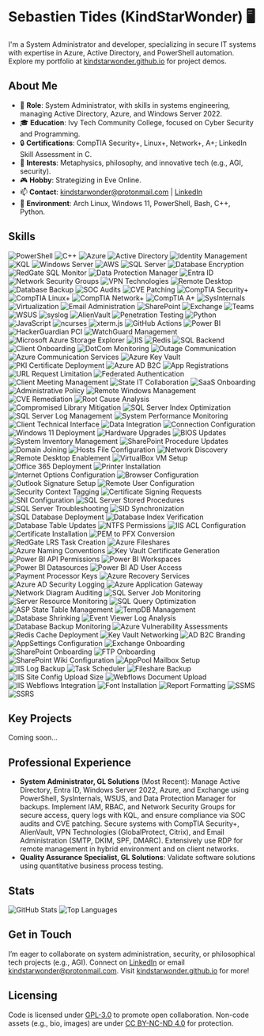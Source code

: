 # Sebastien Tides (KindStarWonder) 🖥️

I'm a System Administrator and developer, specializing in secure IT systems with expertise in Azure, Active Directory, and PowerShell automation. Explore my portfolio at [kindstarwonder.github.io](https://kindstarwonder.github.io) for project demos.

## About Me
- 💼 **Role**: System Administrator, with skills in systems engineering, managing Active Directory, Azure, and Windows Server 2022.
- 🎓 **Education**: Ivy Tech Community College, focused on Cyber Security and Programming.
- 🔒 **Certifications**: CompTIA Security+, Linux+, Network+, A+; LinkedIn Skill Assessment in C.
- 🧠 **Interests**: Metaphysics, philosophy, and innovative tech (e.g., AGI, security).
- 🎮 **Hobby**: Strategizing in Eve Online.
- 📫 **Contact**: [kindstarwonder@protonmail.com](mailto:kindstarwonder@protonmail.com) | [LinkedIn](https://www.linkedin.com/in/sebastien-tides/)
- 🐧 **Environment**: Arch Linux, Windows 11, PowerShell, Bash, C++, Python.

## Skills
![PowerShell](https://img.shields.io/badge/PowerShell-Automation-blue)
![C++](https://img.shields.io/badge/C++-20-green)
![Azure](https://img.shields.io/badge/Azure-Cloud-blue)
![Active Directory](https://img.shields.io/badge/Active%20Directory-Identity-purple)
![Identity Management](https://img.shields.io/badge/Identity%20Management-IAM%2FRBAC-black)
![KQL](https://img.shields.io/badge/KQL-Log%20Querying-orange)
![Windows Server](https://img.shields.io/badge/Windows%20Server-2022-blue)
![AWS](https://img.shields.io/badge/AWS-Cloud-orange)
![SQL Server](https://img.shields.io/badge/SQL%20Server-Database-purple)
![Database Encryption](https://img.shields.io/badge/Database%20Encryption-SQL%20Server-red)
![RedGate SQL Monitor](https://img.shields.io/badge/RedGate%20SQL%20Monitor-Database-blue)
![Data Protection Manager](https://img.shields.io/badge/Data%20Protection%20Manager-Backup-green)
![Entra ID](https://img.shields.io/badge/Entra%20ID-Identity-orange)
![Network Security Groups](https://img.shields.io/badge/Network%20Security%20Groups-Cloud-blue)
![VPN Technologies](https://img.shields.io/badge/VPN%20Technologies-GlobalProtect%2FCitrix-black)
![Remote Desktop](https://img.shields.io/badge/Remote%20Desktop-RDP-purple)
![Database Backup](https://img.shields.io/badge/Database%20Backup-Restoration-orange)
![SOC Audits](https://img.shields.io/badge/SOC%20Audits-Compliance-blue)
![CVE Patching](https://img.shields.io/badge/CVE%20Patching-Security-green)
![CompTIA Security+](https://img.shields.io/badge/CompTIA%20Security+-Cybersecurity-red)
![CompTIA Linux+](https://img.shields.io/badge/CompTIA%20Linux+-OS-blue)
![CompTIA Network+](https://img.shields.io/badge/CompTIA%20Network+-Networking-green)
![CompTIA A+](https://img.shields.io/badge/CompTIA%20A+-Hardware-orange)
![SysInternals](https://img.shields.io/badge/SysInternals-Windows%20Tools-purple)
![Virtualization](https://img.shields.io/badge/Virtualization-VMs-blue)
![Email Administration](https://img.shields.io/badge/Email%20Admin-SMTP%2FDKIM-black)
![SharePoint](https://img.shields.io/badge/SharePoint-Collaboration-green)
![Exchange](https://img.shields.io/badge/Exchange-Email-orange)
![Teams](https://img.shields.io/badge/Teams-Communication-blue)
![WSUS](https://img.shields.io/badge/WSUS-Updates-purple)
![syslog](https://img.shields.io/badge/syslog-Logging-red)
![AlienVault](https://img.shields.io/badge/AlienVault-SIEM-black)
![Penetration Testing](https://img.shields.io/badge/Penetration%20Testing-Security-blue)
![Python](https://img.shields.io/badge/Python-3.11-yellow)
![JavaScript](https://img.shields.io/badge/JavaScript-ES6-orange)
![ncurses](https://img.shields.io/badge/ncurses-Terminal-green)
![xterm.js](https://img.shields.io/badge/xterm.js-Web%20CLI-blue)
![GitHub Actions](https://img.shields.io/badge/GitHub%20Actions-CI%2FCD-purple)
![Power BI](https://img.shields.io/badge/Power%20BI-Deployment-yellow)
![HackerGuardian PCI](https://img.shields.io/badge/HackerGuardian%20PCI-Scanning-blue)
![WatchGuard Management](https://img.shields.io/badge/WatchGuard-Management-orange)
![Microsoft Azure Storage Explorer](https://img.shields.io/badge/Azure%20Storage%20Explorer-Cloud-blue)
![IIS](https://img.shields.io/badge/IIS-Web%20Server-blue)
![Redis](https://img.shields.io/badge/Redis-Middleware-orange)
![SQL Backend](https://img.shields.io/badge/SQL%20Backend-Database-purple)
![Client Onboarding](https://img.shields.io/badge/Client%20Onboarding-Web%20Apps-green)
![DotCom Monitoring](https://img.shields.io/badge/DotCom%20Monitoring-Outage%20Response-blue)
![Outage Communication](https://img.shields.io/badge/Outage%20Communication-Client%20Relations-green)
![Azure Communication Services](https://img.shields.io/badge/Azure%20Communication%20Services-Migration-orange)
![Azure Key Vault](https://img.shields.io/badge/Azure%20Key%20Vault-Security-blue)
![PKI Certificate Deployment](https://img.shields.io/badge/PKI%20Certificate-Deployment-purple)
![Azure AD B2C](https://img.shields.io/badge/Azure%20AD%20B2C-Single%20Sign%20On-orange)
![App Registrations](https://img.shields.io/badge/App%20Registrations-Authentication-green)
![URL Request Limitation](https://img.shields.io/badge/URL%20Request-Limitation-black)
![Federated Authentication](https://img.shields.io/badge/Federated%20Authentication-Third%20Party-red)
![Client Meeting Management](https://img.shields.io/badge/Client%20Meeting-Management-blue)
![State IT Collaboration](https://img.shields.io/badge/State%20IT-Collaboration-green)
![SaaS Onboarding](https://img.shields.io/badge/SaaS%20Onboarding-Azure-orange)
![Administrative Policy](https://img.shields.io/badge/Administrative%20Policy-Recommendations-blue)
![Remote Windows Management](https://img.shields.io/badge/Remote%20Windows%20Management-Updates-green)
![CVE Remediation](https://img.shields.io/badge/CVE%20Remediation-Security-orange)
![Root Cause Analysis](https://img.shields.io/badge/Root%20Cause-Analysis-blue)
![Compromised Library Mitigation](https://img.shields.io/badge/Compromised%20Library-Mitigation-green)
![SQL Server Index Optimization](https://img.shields.io/badge/SQL%20Server%20Index-Optimization-blue)
![SQL Server Log Management](https://img.shields.io/badge/SQL%20Server%20Log-Management-green)
![System Performance Monitoring](https://img.shields.io/badge/System%20Performance-Monitoring-orange)
![Client Technical Interface](https://img.shields.io/badge/Client%20Technical-Interface-blue)
![Data Integration](https://img.shields.io/badge/Data%20Integration-FTP%2FAPI-green)
![Connection Configuration](https://img.shields.io/badge/Connection%20Config-Credentials-orange)
![Windows 11 Deployment](https://img.shields.io/badge/Windows%2011-Deployment-blue)
![Hardware Upgrades](https://img.shields.io/badge/Hardware%20Upgrades-HDD-green)
![BIOS Updates](https://img.shields.io/badge/BIOS%20Updates-Firmware-orange)
![System Inventory Management](https://img.shields.io/badge/System%20Inventory-Management-purple)
![SharePoint Procedure Updates](https://img.shields.io/badge/SharePoint%20Procedure-Updates-blue)
![Domain Joining](https://img.shields.io/badge/Domain%20Joining-Active%20Directory-green)
![Hosts File Configuration](https://img.shields.io/badge/Hosts%20File-FTP%20Config-orange)
![Network Discovery](https://img.shields.io/badge/Network%20Discovery-Domain-blue)
![Remote Desktop Enablement](https://img.shields.io/badge/Remote%20Desktop-Enablement-purple)
![VirtualBox VM Setup](https://img.shields.io/badge/VirtualBox%20VM-VPN-green)
![Office 365 Deployment](https://img.shields.io/badge/Office%20365-Deployment-blue)
![Printer Installation](https://img.shields.io/badge/Printer-Installation-orange)
![Internet Options Configuration](https://img.shields.io/badge/Internet%20Options-Config-purple)
![Browser Configuration](https://img.shields.io/badge/Browser%20Config-Chrome%2FEdge%2FFirefox-green)
![Outlook Signature Setup](https://img.shields.io/badge/Outlook%20Signature-Email-blue)
![Remote User Configuration](https://img.shields.io/badge/Remote%20User-Config-orange)
![Security Context Tagging](https://img.shields.io/badge/Security%20Context-Tagging-purple)
![Certificate Signing Requests](https://img.shields.io/badge/Certificate%20Signing-Requests-blue)
![SNI Configuration](https://img.shields.io/badge/SNI%20Configuration-Server-green)
![SQL Server Stored Procedures](https://img.shields.io/badge/SQL%20Server%20Stored-Procedures-purple)
![SQL Server Troubleshooting](https://img.shields.io/badge/SQL%20Server-Troubleshooting-orange)
![SID Synchronization](https://img.shields.io/badge/SID%20Synchronization-Database-blue)
![SQL Database Deployment](https://img.shields.io/badge/SQL%20Database-Deployment-green)
![Database Index Verification](https://img.shields.io/badge/Database%20Index-Verification-purple)
![Database Table Updates](https://img.shields.io/badge/Database%20Table-Updates-orange)
![NTFS Permissions](https://img.shields.io/badge/NTFS%20Permissions-IIS-blue)
![IIS ACL Configuration](https://img.shields.io/badge/IIS%20ACL-Configuration-green)
![Certificate Installation](https://img.shields.io/badge/Certificate-Installation-PKI-purple)
![PEM to PFX Conversion](https://img.shields.io/badge/PEM%20to%20PFX-OpenSSL-orange)
![RedGate LRS Task Creation](https://img.shields.io/badge/RedGate%20LRS-Task%20Creation-blue)
![Azure Fileshares](https://img.shields.io/badge/Azure%20Fileshares-Repository-green)
![Azure Naming Conventions](https://img.shields.io/badge/Azure%20Naming-Conventions-purple)
![Key Vault Certificate Generation](https://img.shields.io/badge/Key%20Vault%20Certificate-Generation-orange)
![Power BI API Permissions](https://img.shields.io/badge/Power%20BI%20API-Permissions-blue)
![Power BI Workspaces](https://img.shields.io/badge/Power%20BI-Workspaces-green)
![Power BI Datasources](https://img.shields.io/badge/Power%20BI-Datasources-purple)
![Power BI AD User Access](https://img.shields.io/badge/Power%20BI%20AD-User%20Access-orange)
![Payment Processor Keys](https://img.shields.io/badge/Payment%20Processor-Keys-blue)
![Azure Recovery Services](https://img.shields.io/badge/Azure%20Recovery-Services-green)
![Azure AD Security Logging](https://img.shields.io/badge/Azure%20AD-Security%20Logging-purple)
![Azure Application Gateway](https://img.shields.io/badge/Azure%20Application-Gateway-orange)
![Network Diagram Auditing](https://img.shields.io/badge/Network%20Diagram-Auditing-blue)
![SQL Server Job Monitoring](https://img.shields.io/badge/SQL%20Server%20Job-Monitoring-blue)
![Server Resource Monitoring](https://img.shields.io/badge/Server%20Resource-CPU%2FMemory%2FDisk-green)
![SQL Query Optimization](https://img.shields.io/badge/SQL%20Query-Optimization-purple)
![ASP State Table Management](https://img.shields.io/badge/ASP%20State%20Table-Management-orange)
![TempDB Management](https://img.shields.io/badge/TempDB-Management-blue)
![Database Shrinking](https://img.shields.io/badge/Database-Shrinking-green)
![Event Viewer Log Analysis](https://img.shields.io/badge/Event%20Viewer-Log%20Analysis-purple)
![Database Backup Monitoring](https://img.shields.io/badge/Database%20Backup-Monitoring-orange)
![Azure Vulnerability Assessments](https://img.shields.io/badge/Azure%20Vulnerability-Assessments-blue)
![Redis Cache Deployment](https://img.shields.io/badge/Redis%20Cache-Deployment-green)
![Key Vault Networking](https://img.shields.io/badge/Key%20Vault-Networking-purple)
![AD B2C Branding](https://img.shields.io/badge/AD%20B2C-Branding-orange)
![AppSettings Configuration](https://img.shields.io/badge/AppSettings-Configuration-blue)
![Exchange Onboarding](https://img.shields.io/badge/Exchange-Onboarding-blue)
![SharePoint Onboarding](https://img.shields.io/badge/SharePoint-Onboarding-green)
![FTP Onboarding](https://img.shields.io/badge/FTP-Onboarding-orange)
![SharePoint Wiki Configuration](https://img.shields.io/badge/SharePoint%20Wiki-Configuration-purple)
![AppPool Mailbox Setup](https://img.shields.io/badge/AppPool%20Mailbox-Email%20Papertrail-blue)
![IIS Log Backup](https://img.shields.io/badge/IIS%20Log-Backup-blue)
![Task Scheduler](https://img.shields.io/badge/Task%20Scheduler-Job%20Configuration-green)
![Fileshare Backup](https://img.shields.io/badge/Fileshare-Backup-orange)
![IIS Site Config Upload Size](https://img.shields.io/badge/IIS%20Site%20Config-Upload%20Size-blue)
![Webflows Document Upload](https://img.shields.io/badge/Webflows%20Document-Upload-green)
![IIS Webflows Integration](https://img.shields.io/badge/IIS%20Webflows-Integration-orange)
![Font Installation](https://img.shields.io/badge/Font%20Installation-Application%20Server-blue)
![Report Formatting](https://img.shields.io/badge/Report%20Formatting-Configuration-green)
![SSMS](https://img.shields.io/badge/SSMS-Installation%2FUse-blue)
![SSRS](https://img.shields.io/badge/SSRS-Installation%2FUse-green)




## Key Projects
Coming soon...

## Professional Experience
- **System Administrator, GL Solutions** (Most Recent):  Manage Active Directory, Entra ID, Windows Server 2022, Azure, and Exchange using PowerShell, SysInternals, WSUS, and Data Protection Manager for backups. Implement IAM, RBAC, and Network Security Groups for secure access, query logs with KQL, and ensure compliance via SOC audits and CVE patching. Secure systems with CompTIA Security+, AlienVault, VPN Technologies (GlobalProtect, Citrix), and Email Administration (SMTP, DKIM, SPF, DMARC). Extensively use RDP for remote management in hybrid environment and on client networks.
- **Quality Assurance Specialist, GL Solutions**: Validate software solutions using quantitative business process testing.

## Stats
![GitHub Stats](https://github-readme-stats.vercel.app/api?username=kindstarwonder&show_icons=true&theme=dark)
![Top Languages](https://github-readme-stats.vercel.app/api/top-langs/?username=kindstarwonder&layout=compact&theme=dark)

## Get in Touch
I’m eager to collaborate on system administration, security, or philosophical tech projects (e.g., AGI). Connect on [LinkedIn](https://www.linkedin.com/in/sebastien-tides/) or email [kindstarwonder@protonmail.com](mailto:kindstarwonder@protonmail.com). Visit [kindstarwonder.github.io](https://kindstarwonder.github.io) for more!

## Licensing
Code is licensed under [GPL-3.0](https://choosealicense.com/licenses/gpl-3.0/) to promote open collaboration. Non-code assets (e.g., bio, images) are under [CC BY-NC-ND 4.0](https://creativecommons.org/licenses/by-nc-nd/4.0/) for protection.

<!---
KindStarWonder/KindStarWonder is a ✨ special ✨ repository because its `README.md` (this file) appears on your GitHub profile.
You can click the Preview link to take a look at your changes.
--->
